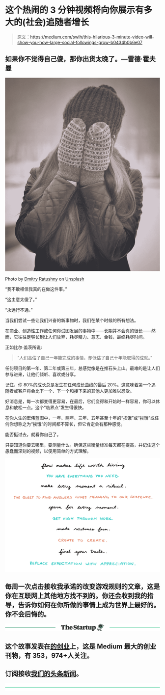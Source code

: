 # 这个热闹的 3 分钟视频将向你展示有多大的(社会)追随者增长

> 原文：<https://medium.com/swlh/this-hilarious-3-minute-video-will-show-you-how-large-social-followings-grow-b0434b0b6e07>

## 如果你不觉得自己傻，那你出货太晚了。—雷德·霍夫曼

![](img/5e55cb950ddac88872ea30219e4a6b42.png)

Photo by [Dmitry Ratushny](https://unsplash.com/@ratushny?utm_source=medium&utm_medium=referral) on [Unsplash](https://unsplash.com?utm_source=medium&utm_medium=referral)

“我不敢相信我真的在做这件事。”

“这主意太傻了。”

“永远行不通。”

当我们尝试一些让我们兴奋的新事物时，我们在某个时候的所有想法。

在商业、创造性工作或任何你试图发展的事物中——长期并不会真的很长——然而，它往往足够长到让人们放弃，耗尽精力、意志、金钱，最终耗尽时间。

正如比尔·盖茨所说:

> “人们高估了自己一年能完成的事情，却低估了自己十年能取得的成就。”

任何项目的第一年、第二年或第三年，总感觉像是在推石头上山。最难的是让人们参与进来，让他们倾听、喜欢或分享。

记住，你 80%的成长总是发生在任何成长曲线的最后 20%。这意味着第一个追随者或客户将会比下一个、下一个和接下来的其他人更加难以忍受。

好消息是，每一次都变得更容易，在最后，它们变得和开始时一样容易，你可以休息和放松一点。这个“临界点”发生得很快。

在你人生的宏伟蓝图中，一年、两年、三年、五年甚至十年的“挨饿”或“挨饿”或任何你想称之为“挨饿”的时间都不算长，但它肯定会有那种感觉。

能否挺过去，就看你自己了。

只要知道你要去哪里，要测量什么。确保这些衡量标准每天都在提高，并记住这个愚蠢而深刻的视频，以便用简单的方式理解。

![](img/a346b2667d6bcd0b307c5429b4276fea.png)

## 每周一次点击接收我承诺的改变游戏规则的文章，这是你在互联网上其他地方找不到的。你还会收到我的指导，告诉你如何在你所做的事情上成为世界上最好的。你不会后悔的。

[![](img/308a8d84fb9b2fab43d66c117fcc4bb4.png)](https://medium.com/swlh)

## 这个故事发表在[的创业](https://medium.com/swlh)上，这是 Medium 最大的创业刊物，有 353，974+人关注。

## 订阅接收[我们的头条新闻](http://growthsupply.com/the-startup-newsletter/)。

[![](img/b0164736ea17a63403e660de5dedf91a.png)](https://medium.com/swlh)